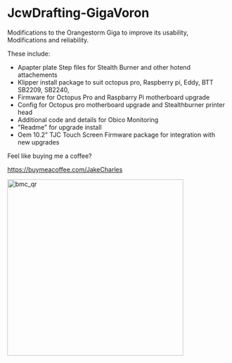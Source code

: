 # JcwDrafting-GigaVoron
Modifications to the Orangestorm Giga to improve its usability, Modifications and reliability. 

These include: 
- Apapter plate Step files for Stealth Burner and other hotend attachements
- Klipper install package to suit octopus pro, Raspberry pi, Eddy, BTT SB2209, SB2240, 
- Firmware for Octopus Pro and Raspbarry Pi motherboard upgrade
- Config for Octopus pro motherboard upgrade and Stealthburner printer head
- Additional code and details for Obico Monitoring
- "Readme" for upgrade install
- Oem 10.2" TJC Touch Screen Firmware package for integration with new upgrades

Feel like buying me a coffee?

https://buymeacoffee.com/JakeCharles

<img width="400" height="400" alt="bmc_qr" src="https://github.com/user-attachments/assets/d2e76c7e-092e-4391-9aa6-db01fff8afe9" />
